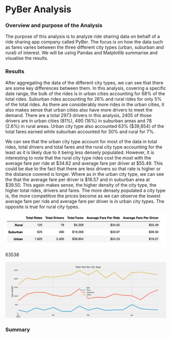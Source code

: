 # PyBer Analysis

### Overview and purpose of the Analysis

The purpose of this analysis is to analyze ride sharing data on behalf of a ride sharing app company called PyBer. The focus is on how the data such as fares varies between the three different city types (urban, suburban and rural) of interest. We will be using Pandas and Matplotlib summarise and visualise the results. 

### Results

After aggregating the data of the different city types, we can see that there are some key differences between them. In this analysis, covering a specific date range, the bulk of the rides is in urban cities accounting for 68% of the total rides. Suburban rides accounting for 26% and rural rides for only 5% of the total rides. As there are considerably more rides in the urban cities, it also makes sense that urban cities also have more drivers to meet the demand. There are a total 2973 drivers in this analysis, 2405 of those drivers are in urban cities (81%), 490 (16%) in suburban areas and 78 (2.6%) in rural areas. Urban city type also accounted 63% ($39,854) of the total fares earned while suburban accounted for 30% and rural for 7%. 

We can see that the urban city type account for most of the data in total rides, total drivers and total fares and the rural city type accounting for the least as it is likely due to it being less densely populated. However, it is interesting to note that the rural city type rides cost the most with the average fare per ride at $34.62 and average fare per driver at $55.49. This could be due to the fact that there are less drivers so that rate is higher or the distance covered is longer. Where as in the urban city type, we can see the that the average fare per driver is $16.57 and in suburban area at $39.50. This again makes sense, the higher density of the city type, the higher total rides, drivers and fares. The more densely populated a city type is, the more competitive the prices become as we can observe the lowest average fare per ride and average fare per driver is in urban city types. The opposite is true for rural city types.

![Summary of dataframe](https://github.com/YanLuong/PyBer_Analysis/blob/main/Resources/Summary%20DataFrame.png)

63538


![Total weekly fares by type](https://github.com/YanLuong/PyBer_Analysis/blob/main/analysis/PyBer_fare_summary.png)


### Summary


